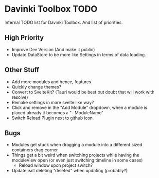 # Davinki Toolbox TODO  

Internal TODO list for Davinki Toolbox.
And list of priorities.

## High Priority  

- Improve Dev Version (And make it public)  
- Update DataStore to be more like Settings in terms of data loading.  

## Other Stuff  

- Add more modules and hence, features  
- Quickly change themes?  
- Convert to SvelteKit? (Tauri would be best but doubt that will work with resolve)  
- Remake settings in more svelte like way?  
- Click and remove in the "Add Module" dropdown, when a module is placed already it becomes a "- ModuleName"
- Switch Reload Plugin next to github icon.

## Bugs

- Modules get stuck when dragging a module into a different sized containers drag corner
- Things get a bit weird when switching projects while having the moduleView open (or even just switching timeline in some cases)
    - Reload window upon project switch?
- Update isnt deleting "deleted" when updating (probably?)
